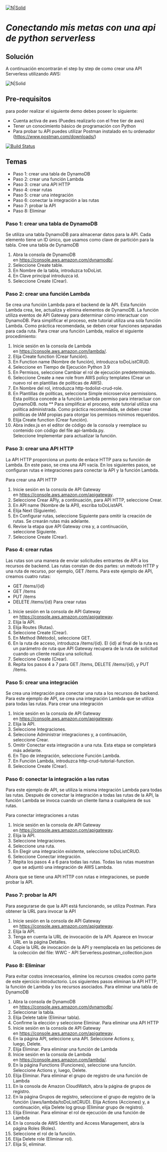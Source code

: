 [![N|Solid](https://pbs.twimg.com/profile_images/1183854219268366336/9SLv5DvR_400x400.jpg)](https://mobile.twitter.com/wwcodeguatemala) 
# _Conectando mis metas con una api de python serverless_
## Solución
A continuación encontrarán el step by step de como crear una API Serverless utilizando AWS:

![N|Solid](https://docs.aws.amazon.com/apigateway/latest/developerguide/images/ddb-crud.png)

## Pre-requisitos
para poder realizar el siguiente demo debes poseer lo siguiente:
- Cuenta activa de aws (Puedes realizarlo con el free tier de aws)
- Tener un conocimiento básico de programación con Python
- Para probar tu API puedes utilizar Postman instalado en tu ordenador (https://www.postman.com/downloads/) 

[![Build Status](https://travis-ci.org/joemccann/dillinger.svg?branch=master)](https://travis-ci.org/joemccann/dillinger)

## Temas
* Paso 1: crear una tabla de DynamoDB
* Paso 2: crear una función Lambda
* Paso 3: crear una API HTTP
* Paso 4: crear rutas
* Paso 5: crear una integración
* Paso 6: conectar la integración a las rutas
* Paso 7: probar la API
* Paso 8: Eliminar

### Paso 1: crear una tabla de DynamoDB
Se utiliza una tabla DynamoDB para almacenar datos para la API.
Cada elemento tiene un ID único, que usamos como clave de partición para la tabla.
Cree una tabla de DynamoDB
1. Abra la consola de DynamoDB en https://console.aws.amazon.com/dynamodb/.
2. Seleccione Create table.
3. En Nombre de la tabla, introduzca toDoList.
4. En Clave principal introduzca id.
5. Seleccione Create (Crear).

### Paso 2: crear una función Lambda
Se crea una función Lambda para el backend de la API. Esta función Lambda crea, lee, actualiza y elimina elementos de DynamoDB. La función utiliza eventos de API Gateway para determinar cómo interactuar con DynamoDB. Para simplificar el proceso, este tutorial utiliza una sola función Lambda. Como práctica recomendada, se deben crear funciones separadas para cada ruta.
Para crear una función Lambda, realice el siguiente procedimiento:
1. Inicie sesión en la consola de Lambda en https://console.aws.amazon.com/lambda/.
2. Elija Create function (Crear función).
3. En Function name (Nombre de función), introduzca toDoListCRUD.
4. Seleccione en Tiempo de Ejecución Python 3.9
5. En Permisos, seleccione Cambiar el rol de ejecución predeterminado.
6. Seleccione Create a new role from AWS policy templates (Crear un nuevo rol en plantillas de políticas de AWS).
7. En Nombre del rol, introduzca http-todolist-crud-role.
8. En Plantillas de políticas, seleccione Simple microservice permissions. Esta política concede a la función Lambda permiso para interactuar con DynamoDB. nota ** Para simplificar el proceso, este tutorial utiliza una política administrada. Como práctica recomendada, se deben crear políticas de IAM propias para otorgar los permisos mínimos requeridos.  
9. Elija Create function (Crear función).
10. Abra index.js en el editor de código de la consola y reemplace su contenido con código del file api-lambda.py. Seleccione Implementar para actualizar la función.

### Paso 3: crear una API HTTP
La API HTTP proporciona un punto de enlace HTTP para su función de Lambda. En este paso, se crea una API vacía. En los siguientes pasos, se configuran rutas e integraciones para conectar la API y la función Lambda.

Para crear una API HTTP
1. Inicie sesión en la consola de API Gateway en https://console.aws.amazon.com/apigateway.
2. Seleccione Crear APIy, a continuación, para API HTTP, seleccione Crear.
3. En API name (Nombre de la API), escriba toDoListAPI.
4. Elija Next (Siguiente).
5. En Configurar rutas, seleccione Siguiente para omitir la creación de rutas. Se crearán rutas más adelante.
6. Revise la etapa que API Gateway crea y, a continuación, seleccione Siguiente.
7. Seleccione Create (Crear).

### Paso 4: crear rutas
Las rutas son una manera de enviar solicitudes entrantes de API a los recursos de backend. Las rutas constan de dos partes: un método HTTP y una ruta de recurso, por ejemplo, GET /items. Para este ejemplo de API, creamos cuatro rutas:
* GET /items/{id}
* GET /items
* PUT /items
* DELETE /items/{id}
Para crear rutas
1. Inicie sesión en la consola de API Gateway en https://console.aws.amazon.com/apigateway.
2. Elija la API.
3. Elija Routes (Rutas).
4. Seleccione Create (Crear).
5. En Method (Método), seleccione GET.
6. En la ruta de acceso, introduzca /items/{id}. El {id} al final de la ruta es un parámetro de ruta que API Gateway recupera de la ruta de solicitud cuando un cliente realiza una solicitud.
7. Seleccione Create (Crear).
8. Repita los pasos 4 a 7 para GET /items, DELETE /items/{id}, y PUT /items.

### Paso 5: crear una integración
Se crea una integración para conectar una ruta a los recursos de backend. Para este ejemplo de API, se crea una integración Lambda que se utiliza para todas las rutas.
Para crear una integración
1. Inicie sesión en la consola de API Gateway en https://console.aws.amazon.com/apigateway.
2. Elija la API.
3. Seleccione Integraciones.
4. Seleccione Administrar integraciones y, a continuación, seleccione Crear.
5. Omitir Conectar esta integración a una ruta. Esta etapa se completará más adelante.
6. En Tipo de integración, seleccione Función Lambda.
7. En Función Lambda, introduzca http-crud-tutorial-function.
8. Seleccione Create (Crear).

### Paso 6: conectar la integración a las rutas
Para este ejemplo de API, se utiliza la misma integración Lambda para todas las rutas. Después de conectar la integración a todas las rutas de la API, la función Lambda se invoca cuando un cliente llama a cualquiera de sus rutas.

Para conectar integraciones a rutas
1. Inicie sesión en la consola de API Gateway en https://console.aws.amazon.com/apigateway.
2. Elija la API.
3. Seleccione Integraciones.
4. Seleccione una ruta.
5. En Elegir una integración existente, seleccione toDoListCRUD.
6. Seleccione Conectar integración.
7. Repita los pasos 4 a 6 para todas las rutas.
Todas las rutas muestran que se adjuntó una integración de AWS Lambda.

Ahora que se tiene una API HTTP con rutas e integraciones, se puede probar la API.

### Paso 7: probar la API
Para asegurarse de que la API está funcionando, se utiliza Postman.
Para obtener la URL para invocar la API
1. Inicie sesión en la consola de API Gateway en https://console.aws.amazon.com/apigateway.
2. Elija la API.
3. Tenga en cuenta la URL de invocación de la API. Aparece en Invocar URL en la página Detalles.
4. Copie la URL de invocación de la API y reemplacela en las peticiones de la colección del file: WWC - API Serverless.postman_collection.json

### Paso 8: Eliminar
Para evitar costos innecesarios, elimine los recursos creados como parte de este ejercicio introductorio. Los siguientes pasos eliminan la API HTTP, la función de Lambda y los recursos asociados.
Para eliminar una tabla de DynamoDB
1. Abra la consola de DynamoDB en https://console.aws.amazon.com/dynamodb/.
2. Seleccionar la tabla.
3. Elija Delete table (Eliminar tabla).
4. Confirme la elección y seleccione Eliminar.
Para eliminar una API HTTP
1. Inicie sesión en la consola de API Gateway en https://console.aws.amazon.com/apigateway.
2. En la página API, seleccione una API. Seleccione Actions y, luego, Delete.
3. Elija Eliminar.
Para eliminar una función de Lambda
1. Inicie sesión en la consola de Lambda en https://console.aws.amazon.com/lambda/.
2. En la página Functions (Funciones), seleccione una función. Seleccione Actions y, luego, Delete.
3. Elija Eliminar.
Para eliminar el grupo de registro de una función de Lambda
1. En la consola de Amazon CloudWatch, abra la página de grupos de registro.
2. En la página Grupos de registro, seleccione el grupo de registro de la función (/aws/lambda/toDoListCRUD). Elija Actions (Acciones) y, a continuación, elija Delete log group (Eliminar grupo de registro).
3. Elija Eliminar.
Para eliminar el rol de ejecución de una función de Lambda
1. En la consola de AWS Identity and Access Management, abra la página Roles (Roles).
2. Seleccione el rol de la función.
3. Elija Delete role (Eliminar rol).
4. Elija Sí, eliminar.
